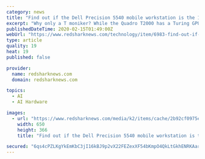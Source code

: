 ```yaml
---
category: news
title: "Find out if the Dell Precision 5540 mobile workstation is the 15\" system to beat"
excerpt: "Why only a T moniker? While the Quadro T2000 has a Turing GPU architecture, the GPU has neither the Tensor Cores (used in AI) nor the RT cores (used in ray-tracing) found in Quadro RTX GPUs. The lack of the R and the X doesn't hurt the performance in our tests. This GPU compares very well with the Precision 5530's Quadro P2000. The T2000 not ..."
publishedDateTime: 2020-02-15T01:49:00Z
webUrl: "https://www.redsharknews.com/technology/item/6983-find-out-if-the-dell-precision-5540-mobile-workstation-is-the-15-system-to-beat"
type: article
quality: 19
heat: 19
published: false

provider:
  name: redsharknews.com
  domain: redsharknews.com

topics:
  - AI
  - AI Hardware

images:
  - url: "https://www.redsharknews.com/media/k2/items/cache/2b92cf0975e595b54f742ad65e461cee_XL.jpg"
    width: 650
    height: 366
    title: "Find out if the Dell Precision 5540 mobile workstation is the 15\" system to beat"

secured: "6qs4cPZLKgYkEmKbC3jI16kBJ9p2vX22FEZexXF54bKmpO4QkLtGkhENRKAarzJybCLI8/TLREMeUKHwy6yGhGg7bL25yAi6tnQpUjqzs+fx+/bfALulJguBvrXSDAuDp2xSnO7IAp0BMqFOCJe0imAQeFNgI7iu6yvltv9HteSsZanYpUC0Bx9+wZDUxHOaTLPkjsrEKxaOWTIMVvGLKvzRgCVnfzlfpEh6Iks1Fp6gkI+q3WTGXa3Ll1woUBBUyqI3sZNp8SPfJKi5PPLMT4xNBVI5+P8zCTxv7iVI+VDFqwh3VkZMUgBpPAAEFR4M;54sEwrnjZ9NVn3dOIu2LvQ=="
---
```


